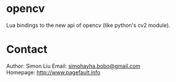 # opencv

Lua bindings to the new api of opencv (like python's cv2 module).

# Contact

Author: Simon Liu
Email: simohayha.bobo@gmail.com  
Homepage: <http://www.pagefault.info>  

